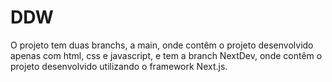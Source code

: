 # DDW

O projeto tem duas branchs, a main, onde contêm o projeto desenvolvido apenas com html, css e javascript, e tem a branch NextDev, onde contêm o projeto desenvolvido utilizando o framework Next.js.